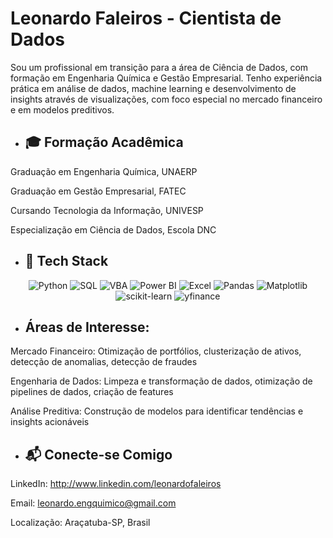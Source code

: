 # Leonardo Faleiros - Cientista de Dados
<div align="left">
Sou um profissional em transição para a área de Ciência de Dados, com formação em Engenharia Química e Gestão Empresarial. Tenho experiência prática em análise de dados, machine learning e desenvolvimento de insights através de visualizações, com foco especial no mercado financeiro e em modelos preditivos.

- ## 🎓 Formação Acadêmica
<div align="left">
  
Graduação em Engenharia Química, UNAERP
  
Graduação em Gestão Empresarial, FATEC

Cursando Tecnologia da Informação, UNIVESP

Especialização em Ciência de Dados, Escola DNC
</div>

- ## 🚀 Tech Stack
<div align="center">
  
  ![Python](https://img.shields.io/badge/-Python-3776AB?style=for-the-badge&logo=python&logoColor=white)
  ![SQL](https://img.shields.io/badge/-SQL-336791?style=for-the-badge&logo=postgresql&logoColor=white)
  ![VBA](https://img.shields.io/badge/-VBA-217346?style=for-the-badge&logo=microsoft-excel&logoColor=white)
  ![Power BI](https://img.shields.io/badge/-Power%20BI-F2C811?style=for-the-badge&logo=power-bi&logoColor=black)
  ![Excel](https://img.shields.io/badge/-Excel-217346?style=for-the-badge&logo=microsoft-excel&logoColor=white)
  ![Pandas](https://img.shields.io/badge/-Pandas-150458?style=for-the-badge&logo=pandas&logoColor=white)
  ![Matplotlib](https://img.shields.io/badge/-Matplotlib-ffffff?style=for-the-badge&logo=plotly&logoColor=blue)
  ![scikit-learn](https://img.shields.io/badge/-Scikit%20Learn-F7931E?style=for-the-badge&logo=scikit-learn&logoColor=white)
  ![yfinance](https://img.shields.io/badge/-YFinance-0033cc?style=for-the-badge&logo=yahoo&logoColor=white)
  
</div>

- ## Áreas de Interesse:
<div align="left">
  
Mercado Financeiro: Otimização de portfólios, clusterização de ativos, detecção de anomalias, detecção de fraudes

Engenharia de Dados: Limpeza e transformação de dados, otimização de pipelines de dados, criação de features

Análise Preditiva: Construção de modelos para identificar tendências e insights acionáveis
</div>

- ## 📬 Conecte-se Comigo
<div align="left">
  
LinkedIn: http://www.linkedin.com/leonardofaleiros

Email: leonardo.engquimico@gmail.com

Localização: Araçatuba-SP, Brasil

</div>

